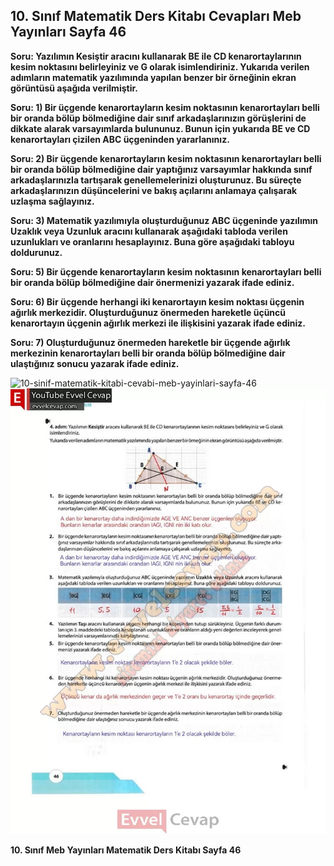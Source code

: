 ## 10. Sınıf Matematik Ders Kitabı Cevapları Meb Yayınları Sayfa 46

**Soru: Yazılımın Kesiştir aracını kullanarak BE ile CD kenarortaylarının kesim noktasını belirleyiniz ve G olarak isimlendiriniz. Yukarıda verilen adımların matematik yazılımında yapılan benzer bir örneğinin ekran görüntüsü aşağıda verilmiştir.**

**Soru: 1) Bir üçgende kenarortayların kesim noktasının kenarortayları belli bir oranda bölüp bölmediğine dair sınıf arkadaşlarınızın görüşlerini de dikkate alarak varsayımlarda bulununuz. Bunun için yukarıda BE ve CD kenarortayları çizilen ABC üçgeninden yararlanınız.**

**Soru: 2) Bir üçgende kenarortayların kesim noktasının kenarortayları belli bir oranda bölüp bölmediğine dair yaptığınız varsayımlar hakkında sınıf arkadaşlarınızla tartışarak genellemelerinizi oluşturunuz. Bu süreçte arkadaşlarınızın düşüncelerini ve bakış açılarını anlamaya çalışarak uzlaşma sağlayınız.**

**Soru: 3) Matematik yazılımıyla oluşturduğunuz ABC üçgeninde yazılımın Uzaklık veya Uzunluk aracını kullanarak aşağıdaki tabloda verilen uzunlukları ve oranlarını hesaplayınız. Buna göre aşağıdaki tabloyu doldurunuz.**

**Soru: 5) Bir üçgende kenarortayların kesim noktasının kenarortayları belli bir oranda bölüp bölmediğine dair önermenizi yazarak ifade ediniz.**

**Soru: 6) Bir üçgende herhangi iki kenarortayın kesim noktası üçgenin ağırlık merkezidir. Oluşturduğunuz önermeden hareketle üçüncü kenarortayın üçgenin ağırlık merkezi ile ilişkisini yazarak ifade ediniz.**

**Soru: 7) Oluşturduğunuz önermeden hareketle bir üçgende ağırlık merkezinin kenarortayları belli bir oranda bölüp bölmediğine dair ulaştığınız sonucu yazarak ifade ediniz.**

![10-sinif-matematik-kitabi-cevabi-meb-yayinlari-sayfa-46]()![10-sinif-matematik-kitabi-cevabi-meb-yayinlari-sayfa-46](./image1.webp)

**10. Sınıf Meb Yayınları Matematik Ders Kitabı Sayfa 46**